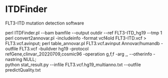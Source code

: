 # ITDFinder
FLT3-ITD mutation detection software

perl ITDFinder.pl --bam bamfile --output outdir --ref FLT3-ITD_hg19 --tmp 1
perl convert2annovar.pl -includeinfo -format vcf4old FLT3-ITD.vcf > FLT3.vcf.avinput; 
perl table_annovar.pl FLT3.vcf.avinput Annovar/humandb -outfile FLT3.vcf -buildver hg19 -protocol refGene,clinvar_20220709,cosmic96 -operation g,f,f -arg ,, --otherinfo -nastring NULL; \
python stat_result.py --infile FLT3.vcf.hg19_multianno.txt --outfile predictQuality.txt
